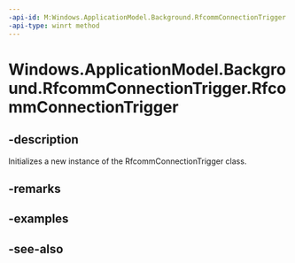 ----api-id: M:Windows.ApplicationModel.Background.RfcommConnectionTrigger.#ctor
-api-type: winrt method
---<!-- Method syntaxpublic RfcommConnectionTrigger()--># Windows.ApplicationModel.Background.RfcommConnectionTrigger.RfcommConnectionTrigger## -descriptionInitializes a new instance of the RfcommConnectionTrigger class.## -remarks## -examples## -see-also